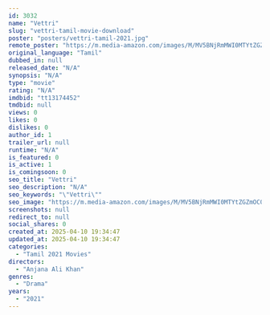 ```yaml
---
id: 3032
name: "Vettri"
slug: "vettri-tamil-movie-download"
poster: "posters/vettri-tamil-2021.jpg"
remote_poster: "https://m.media-amazon.com/images/M/MV5BNjRmMWI0MTYtZGZmOC00NGZjLTg5OWItNThlOTUzYjBkZmQ4XkEyXkFqcGdeQXVyMTI0NTI1MDEw._V1_SX300.jpg"
original_language: "Tamil"
dubbed_in: null
released_date: "N/A"
synopsis: "N/A"
type: "movie"
rating: "N/A"
imdbid: "tt13174452"
tmdbid: null
views: 0
likes: 0
dislikes: 0
author_id: 1
trailer_url: null
runtime: "N/A"
is_featured: 0
is_active: 1
is_comingsoon: 0
seo_title: "Vettri"
seo_description: "N/A"
seo_keywords: "\"Vettri\""
seo_image: "https://m.media-amazon.com/images/M/MV5BNjRmMWI0MTYtZGZmOC00NGZjLTg5OWItNThlOTUzYjBkZmQ4XkEyXkFqcGdeQXVyMTI0NTI1MDEw._V1_SX300.jpg"
screenshots: null
redirect_to: null
social_shares: 0
created_at: 2025-04-10 19:34:47
updated_at: 2025-04-10 19:34:47
categories:
  - "Tamil 2021 Movies"
directors:
  - "Anjana Ali Khan"
genres:
  - "Drama"
years:
  - "2021"
---
```

